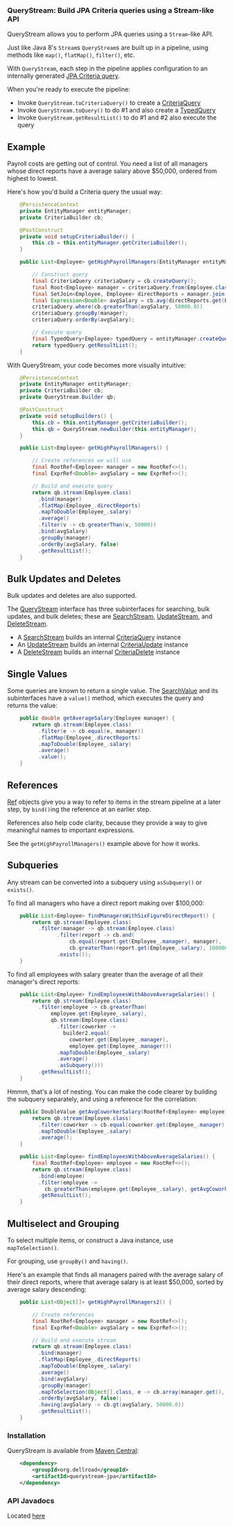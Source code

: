 ### QueryStream: Build JPA Criteria queries using a Stream-like API

QueryStream allows you to perform JPA queries using a `Stream`-like API.

Just like Java 8's `Stream`s `QueryStream`s are built up in a pipeline, using methods like `map()`, `flatMap()`, `filter()`, etc.

With `QueryStream`, each step in the pipeline applies configuration to an internally generated [JPA Criteria query](https://docs.oracle.com/javaee/7/api/?javax/persistence/criteria/package-summary.html).

When you're ready to execute the pipeline:

  * Invoke `QueryStream.toCriteriaQuery()` to create a [CriteriaQuery](https://docs.oracle.com/javaee/7/api/?javax/persistence/CriteriaQuery.html)
  * Invoke `QueryStream.toQuery()` to do #1 and also create a [TypedQuery](https://docs.oracle.com/javaee/7/api/?javax/persistence/TypedQuery.html)
  * Invoke `QueryStream.getResultList()` to do #1 and #2 also execute the query

## Example

Payroll costs are getting out of control. You need a list of all managers whose direct reports have a average salary above $50,000, ordered from highest to lowest.

Here's how you'd build a Criteria query the usual way:

```java
    @PersistenceContext
    private EntityManager entityManager;
    private CriteriaBuilder cb;

    @PostConstruct
    private void setupCriteriaBuilder() {
        this.cb = this.entityManager.getCriteriaBuilder();
    }

    public List<Employee> getHighPayrollManagers(EntityManager entityManager) {

        // Construct query
        final CriteriaQuery criteriaQuery = cb.createQuery();
        final Root<Employee> manager = criteriaQuery.from(Employee.class);
        final SetJoin<Employee, Employee> directReports = manager.join(Employee_.directReports);
        final Expression<Double> avgSalary = cb.avg(directReports.get(Employee_.salary));
        criteriaQuery.where(cb.greaterThan(avgSalary, 50000.0))
        criteriaQuery.groupBy(manager);
        criteriaQuery.orderBy(avgSalary);

        // Execute query
        final TypedQuery<Employee> typedQuery = entityManager.createQuery(criteriaQuery);
        return typedQuery.getResultList();
    }
```

With QueryStream, your code becomes more visually intuitive:

```java
    @PersistenceContext
    private EntityManager entityManager;
    private CriteriaBuilder cb;
    private QueryStream.Builder qb;

    @PostConstruct
    private void setupBuilders() {
        this.cb = this.entityManager.getCriteriaBuilder();
        this.qb = QueryStream.newBuilder(this.entityManager);
    }

    public List<Employee> getHighPayrollManagers() {

        // Create references we will use
        final RootRef<Employee> manager = new RootRef<>();
        final ExprRef<Double> avgSalary = new ExprRef<>();

        // Build and execute query
        return qb.stream(Employee.class)
          .bind(manager)
          .flatMap(Employee_.directReports)
          .mapToDouble(Employee_.salary)
          .average()
          .filter(v -> cb.greaterThan(v, 50000))
          .bind(avgSalary)
          .groupBy(manager)
          .orderBy(avgSalary, false)
          .getResultList();
    }
```

## Bulk Updates and Deletes

Bulk updates and deletes are also supported.

The [QueryStream](http://querystream.github.io/querystream/site/apidocs/index.html?org/dellroad/querystream/jpa/QueryStream) interface has three subinterfaces for searching, bulk updates, and bulk deletes; these are [SearchStream](http://querystream.github.io/querystream/site/apidocs/index.html?org/dellroad/querystream/jpa/SearchStream), [UpdateStream](http://querystream.github.io/querystream/site/apidocs/index.html?org/dellroad/querystream/jpa/UpdateStream), and [DeleteStream](http://querystream.github.io/querystream/site/apidocs/index.html?org/dellroad/querystream/jpa/DeleteStream).

 * A [SearchStream](http://querystream.github.io/querystream/site/apidocs/index.html?org/dellroad/querystream/jpa/SearchStream) builds an internal [CriteriaQuery](https://docs.oracle.com/javaee/7/api/?javax/persistence/CriteriaQuery.html) instance
 * An [UpdateStream](http://querystream.github.io/querystream/site/apidocs/index.html?org/dellroad/querystream/jpa/UpdateStream) builds an internal [CriteriaUpdate](https://docs.oracle.com/javaee/7/api/?javax/persistence/CriteriaUpdate.html) instance
 * A [DeleteStream](http://querystream.github.io/querystream/site/apidocs/index.html?org/dellroad/querystream/jpa/DeleteStream) builds an internal [CriteriaDelete](https://docs.oracle.com/javaee/7/api/?javax/persistence/CriteriaDelete.html) instance

## Single Values

Some queries are known to return a single value. The [SearchValue](http://querystream.github.io/querystream/site/apidocs/index.html?org/dellroad/querystream/jpa/SearchValue) and its subinterfaces have a `value()` method, which executes the query and returns the value:

```java
    public double getAverageSalary(Employee manager) {
        return qb.stream(Employee.class)
          .filter(e -> cb.equal(e, manager))
          .flatMap(Employee_.directReports)
          .mapToDouble(Employee_.salary)
          .average()
          .value();
    }
```

## References

[Ref](http://querystream.github.io/querystream/site/apidocs/index.html?org/dellroad/querystream/jpa/Ref) objects give you a way to refer to items in the stream pipeline at a later step, by `bind()`ing the reference at an earlier step.

References also help code clarity, because they provide a way to give meaningful names to important expressions.

See the `getHighPayrollManagers()` example above for how it works.

## Subqueries

Any stream can be converted into a subquery using `asSubquery()` or `exists()`.

To find all managers who have a direct report making over $100,000:

```java
    public List<Employee> findManagersWithSixFigureDirectReport() {
        return qb.stream(Employee.class)
          .filter(manager -> qb.stream(Employee.class)
                .filter(report -> cb.and(
                    cb.equal(report.get(Employee_.manager), manager),
                    cb.greaterThan(report.get(Employee_.salary), 100000.0)))
                .exists());
    }
```

To find all employees with salary greater than the average of all their manager's direct reports:

```java
    public List<Employee> findEmployeesWithAboveAverageSalaries() {
        return qb.stream(Employee.class)
          .filter(employee -> cb.greaterThan(
              employee.get(Employee_.salary),
              qb.stream(Employee.class)
                .filter(coworker ->
                  builder2.equal(
                    coworker.get(Employee_.manager),
                    employee.get(Employee_.manager)))
                .mapToDouble(Employee_.salary)
                .average()
                .asSubquery()))
          .getResultList();
    }
```

Hmmm, that's a lot of nesting. You can make the code clearer by building the subquery separately, and using a reference for the correlation:

```java
    public DoubleValue getAvgCoworkerSalary(RootRef<Employee> employee) {
        return qb.stream(Employee.class)
          .filter(coworker -> cb.equal(coworker.get(Employee_.manager), employee.get().get(Employee_.manager)))
          .mapToDouble(Employee_.salary)
          .average();
    }

    public List<Employee> findEmployeesWithAboveAverageSalaries() {
        final RootRef<Employee> employee = new RootRef<>();
        return qb.stream(Employee.class)
          .bind(employee)
          .filter(employee ->
            cb.greaterThan(employee.get(Employee_.salary), getAvgCoworkerSalary(employee).asSubquery()))
          .getResultList();
    }
```

## Multiselect and Grouping

To select multiple items, or construct a Java instance, use `mapToSelection()`.

For grouping, use `groupBy()` and `having()`.

Here's an example that finds all managers paired with the average salary of their direct reports, where that average salary is at least $50,000, sorted by average salary descending:

```java
    public List<Object[]> getHighPayrollManagers2() {

        // Create references
        final RootRef<Employee> manager = new RootRef<>();
        final ExprRef<Double> avgSalary = new ExprRef<>();

        // Build and execute stream
        return qb.stream(Employee.class)
          .bind(manager)
          .flatMap(Employee_.directReports)
          .mapToDouble(Employee_.salary)
          .average()
          .bind(avgSalary)
          .groupBy(manager)
          .mapToSelection(Object[].class, e -> cb.array(manager.get(), avgSalary.get()))
          .orderBy(avgSalary, false);
          .having(avgSalary -> cb.gt(avgSalary, 50000.0))
          .getResultList();
    }
```

### Installation

QueryStream is available from [Maven Central](http://search.maven.org/#search|ga|1|a%3Aquerystream-jpa):

```xml
    <dependency>
        <groupId>org.dellroad</groupId>
        <artifactId>querystream-jpa</artifactId>
    </dependency>
```

### API Javadocs

Located [here](http://querystream.github.io/querystream/site/apidocs/index.html?org/dellroad/querystream/jpa/QueryStream.html)
